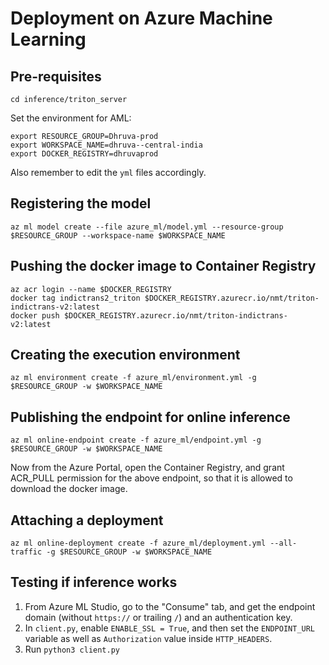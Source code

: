 # Deployment on Azure Machine Learning

## Pre-requisites

```
cd inference/triton_server
```

Set the environment for AML:
```
export RESOURCE_GROUP=Dhruva-prod
export WORKSPACE_NAME=dhruva--central-india
export DOCKER_REGISTRY=dhruvaprod
```

Also remember to edit the `yml` files accordingly.

## Registering the model

```
az ml model create --file azure_ml/model.yml --resource-group $RESOURCE_GROUP --workspace-name $WORKSPACE_NAME
```

## Pushing the docker image to Container Registry

```
az acr login --name $DOCKER_REGISTRY
docker tag indictrans2_triton $DOCKER_REGISTRY.azurecr.io/nmt/triton-indictrans-v2:latest
docker push $DOCKER_REGISTRY.azurecr.io/nmt/triton-indictrans-v2:latest
```

## Creating the execution environment

```
az ml environment create -f azure_ml/environment.yml -g $RESOURCE_GROUP -w $WORKSPACE_NAME
```

## Publishing the endpoint for online inference

```
az ml online-endpoint create -f azure_ml/endpoint.yml -g $RESOURCE_GROUP -w $WORKSPACE_NAME
```

Now from the Azure Portal, open the Container Registry, and grant ACR_PULL permission for the above endpoint, so that it is allowed to download the docker image.

## Attaching a deployment

```
az ml online-deployment create -f azure_ml/deployment.yml --all-traffic -g $RESOURCE_GROUP -w $WORKSPACE_NAME
```

## Testing if inference works

1. From Azure ML Studio, go to the "Consume" tab, and get the endpoint domain (without `https://` or trailing `/`) and an authentication key.
2. In `client.py`, enable `ENABLE_SSL = True`, and then set the `ENDPOINT_URL` variable as well as `Authorization` value inside `HTTP_HEADERS`.
3. Run `python3 client.py`

